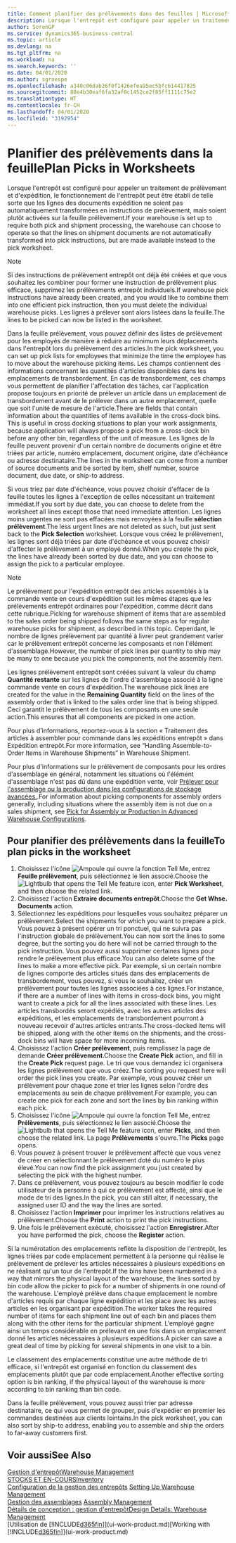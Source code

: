 ```yaml
---
title: Comment planifier des prélèvements dans des feuilles | Microsoft Docs
description: Lorsque l'entrepôt est configuré pour appeler un traitement de prélèvement et d'expédition, le fonctionnement de l'entrepôt peut être établi de telle sorte que les lignes des documents expédition ne soient pas automatiquement transformées en instructions de prélèvement, mais soient plutôt activées sur la feuille prélèvement.
author: SorenGP
ms.service: dynamics365-business-central
ms.topic: article
ms.devlang: na
ms.tgt_pltfrm: na
ms.workload: na
ms.search.keywords: ''
ms.date: 04/01/2020
ms.author: sgroespe
ms.openlocfilehash: a340c06dab26f0f1426efea95ec5bfc614417825
ms.sourcegitcommit: 88e4b30eaf6fa32af0c1452ce2f85ff1111c75e2
ms.translationtype: HT
ms.contentlocale: fr-CH
ms.lasthandoff: 04/01/2020
ms.locfileid: "3192954"
---
```

# <a name="plan-picks-in-worksheets"></a><span data-ttu-id="9f913-103">Planifier des prélèvements dans la feuille</span><span class="sxs-lookup"><span data-stu-id="9f913-103">Plan Picks in Worksheets</span></span>
<span data-ttu-id="9f913-104">Lorsque l'entrepôt est configuré pour appeler un traitement de prélèvement et d'expédition, le fonctionnement de l'entrepôt peut être établi de telle sorte que les lignes des documents expédition ne soient pas automatiquement transformées en instructions de prélèvement, mais soient plutôt activées sur la feuille prélèvement.</span><span class="sxs-lookup"><span data-stu-id="9f913-104">If your warehouse is set up to require both pick and shipment processing, the warehouse can choose to operate so that the lines on shipment documents are not automatically transformed into pick instructions, but are made available instead to the pick worksheet.</span></span>  

> [!NOTE]  
>  <span data-ttu-id="9f913-105">Si des instructions de prélèvement entrepôt ont déjà été créées et que vous souhaitez les combiner pour former une instruction de prélèvement plus efficace, supprimez les prélèvements entrepôt individuels.</span><span class="sxs-lookup"><span data-stu-id="9f913-105">If warehouse pick instructions have already been created, and you would like to combine them into one efficient pick instruction, then you must delete the individual warehouse picks.</span></span> <span data-ttu-id="9f913-106">Les lignes à prélever sont alors listées dans la feuille.</span><span class="sxs-lookup"><span data-stu-id="9f913-106">The lines to be picked can now be listed in the worksheet.</span></span>  

<span data-ttu-id="9f913-107">Dans la feuille prélèvement, vous pouvez définir des listes de prélèvement pour les employés de manière à réduire au minimum leurs déplacements dans l'entrepôt lors du prélèvement des articles.</span><span class="sxs-lookup"><span data-stu-id="9f913-107">In the pick worksheet, you can set up pick lists for employees that minimize the time the employee has to move about the warehouse picking items.</span></span> <span data-ttu-id="9f913-108">Les champs contiennent des informations concernant les quantités d'articles disponibles dans les emplacements de transbordement. En cas de transbordement, ces champs vous permettent de planifier l'affectation des tâches, car l'application propose toujours en priorité de prélever un article dans un emplacement de transbordement avant de le prélever dans un autre emplacement, quelle que soit l'unité de mesure de l'article.</span><span class="sxs-lookup"><span data-stu-id="9f913-108">There are fields that contain information about the quantities of items available in the cross-dock bins. This is useful in cross docking situations to plan your work assignments, because application will always propose a pick from a cross-dock bin before any other bin, regardless of the unit of measure.</span></span> <span data-ttu-id="9f913-109">Les lignes de la feuille peuvent provenir d'un certain nombre de documents origine et être triées par article, numéro emplacement, document origine, date d'échéance ou adresse destinataire.</span><span class="sxs-lookup"><span data-stu-id="9f913-109">The lines in the worksheet can come from a number of source documents and be sorted by item, shelf number, source document, due date, or ship-to address.</span></span>  

<span data-ttu-id="9f913-110">Si vous triez par date d'échéance, vous pouvez choisir d'effacer de la feuille toutes les lignes à l'exception de celles nécessitant un traitement immédiat.</span><span class="sxs-lookup"><span data-stu-id="9f913-110">If you sort by due date, you can choose to delete from the worksheet all lines except those that need immediate attention.</span></span> <span data-ttu-id="9f913-111">Les lignes moins urgentes ne sont pas effacées mais renvoyées à la feuille **sélection prélèvement**.</span><span class="sxs-lookup"><span data-stu-id="9f913-111">The less urgent lines are not deleted as such, but just sent back to the **Pick Selection** worksheet.</span></span> <span data-ttu-id="9f913-112">Lorsque vous créez le prélèvement, les lignes sont déjà triées par date d'échéance et vous pouvez choisir d'affecter le prélèvement à un employé donné.</span><span class="sxs-lookup"><span data-stu-id="9f913-112">When you create the pick, the lines have already been sorted by due date, and you can choose to assign the pick to a particular employee.</span></span>  

> [!NOTE]  
>  <span data-ttu-id="9f913-113">Le prélèvement pour l'expédition entrepôt des articles assemblés à la commande vente en cours d'expédition suit les mêmes étapes que les prélèvements entrepôt ordinaires pour l'expédition, comme décrit dans cette rubrique.</span><span class="sxs-lookup"><span data-stu-id="9f913-113">Picking for warehouse shipment of items that are assembled to the sales order being shipped follows the same steps as for regular warehouse picks for shipment, as described in this topic.</span></span> <span data-ttu-id="9f913-114">Cependant, le nombre de lignes prélèvement par quantité à livrer peut grandement varier car le prélèvement entrepôt concerne les composants et non l'élément d'assemblage.</span><span class="sxs-lookup"><span data-stu-id="9f913-114">However, the number of pick lines per quantity to ship may be many to one because you pick the components, not the assembly item.</span></span>  
>   
>  <span data-ttu-id="9f913-115">Les lignes prélèvement entrepôt sont créées suivant la valeur du champ **Quantité restante** sur les lignes de l'ordre d'assemblage associé à la ligne commande vente en cours d'expédition.</span><span class="sxs-lookup"><span data-stu-id="9f913-115">The warehouse pick lines are created for the value in the **Remaining Quantity** field on the lines of the assembly order that is linked to the sales order line that is being shipped.</span></span> <span data-ttu-id="9f913-116">Ceci garantit le prélèvement de tous les composants en une seule action.</span><span class="sxs-lookup"><span data-stu-id="9f913-116">This ensures that all components are picked in one action.</span></span>  
>   
>  <span data-ttu-id="9f913-117">Pour plus d’informations, reportez-vous à la section « Traitement des articles à assembler pour commande dans les expéditions entrepôt » dans Expédition entrepôt.</span><span class="sxs-lookup"><span data-stu-id="9f913-117">For more information, see “Handling Assemble-to-Order Items in Warehouse Shipments” in Warehouse Shipment.</span></span>  
>   
>  <span data-ttu-id="9f913-118">Pour plus d'informations sur le prélèvement de composants pour les ordres d'assemblage en général, notamment les situations où l'élément d'assemblage n'est pas dû dans une expédition vente, voir [Prélever pour l'assemblage ou la production dans les configurations de stockage avancées.](warehouse-how-to-pick-for-internal-operations-in-advanced-warehousing.md).</span><span class="sxs-lookup"><span data-stu-id="9f913-118">For information about picking components for assembly orders generally, including situations where the assembly item is not due on a sales shipment, see [Pick for Assembly or Production in Advanced Warehouse Configurations](warehouse-how-to-pick-for-internal-operations-in-advanced-warehousing.md).</span></span>  

## <a name="to-plan-picks-in-the-worksheet"></a><span data-ttu-id="9f913-119">Pour planifier des prélèvements dans la feuille</span><span class="sxs-lookup"><span data-stu-id="9f913-119">To plan picks in the worksheet</span></span>  
1.  <span data-ttu-id="9f913-120">Choisissez l'icône ![Ampoule qui ouvre la fonction Tell Me](media/ui-search/search_small.png "Dites-moi ce que vous voulez faire"), entrez **Feuille prélèvement**, puis sélectionnez le lien associé.</span><span class="sxs-lookup"><span data-stu-id="9f913-120">Choose the ![Lightbulb that opens the Tell Me feature](media/ui-search/search_small.png "Tell me what you want to do") icon, enter **Pick Worksheet**, and then choose the related link.</span></span>  
2.  <span data-ttu-id="9f913-121">Choisissez l'action **Extraire documents entrepôt**.</span><span class="sxs-lookup"><span data-stu-id="9f913-121">Choose the **Get Whse. Documents** action.</span></span>  
3.  <span data-ttu-id="9f913-122">Sélectionnez les expéditions pour lesquelles vous souhaitez préparer un prélèvement.</span><span class="sxs-lookup"><span data-stu-id="9f913-122">Select the shipments for which you want to prepare a pick.</span></span> <span data-ttu-id="9f913-123">Vous pouvez à présent opérer un tri ponctuel, qui ne suivra pas l'instruction globale de prélèvement.</span><span class="sxs-lookup"><span data-stu-id="9f913-123">You can now sort the lines to some degree, but the sorting you do here will not be carried through to the pick instruction.</span></span> <span data-ttu-id="9f913-124">Vous pouvez aussi supprimer certaines lignes pour rendre le prélèvement plus efficace.</span><span class="sxs-lookup"><span data-stu-id="9f913-124">You can also delete some of the lines to make a more effective pick.</span></span> <span data-ttu-id="9f913-125">Par exemple, si un certain nombre de lignes comporte des articles situés dans des emplacements de transbordement, vous pouvez, si vous le souhaitez, créer un prélèvement pour toutes les lignes associées à ces lignes.</span><span class="sxs-lookup"><span data-stu-id="9f913-125">For instance, if there are a number of lines with items in cross-dock bins, you might want to create a pick for all the lines associated with these lines.</span></span> <span data-ttu-id="9f913-126">Les articles transbordés seront expédiés, avec les autres articles des expéditions, et les emplacements de transbordement pourront à nouveau recevoir d'autres articles entrants.</span><span class="sxs-lookup"><span data-stu-id="9f913-126">The cross-docked items will be shipped, along with the other items on the shipments, and the cross-dock bins will have space for more incoming items.</span></span>  
4.  <span data-ttu-id="9f913-127">Choisissez l'action **Créer prélèvement**, puis remplissez la page de demande **Créer prélèvement**.</span><span class="sxs-lookup"><span data-stu-id="9f913-127">Choose the **Create Pick** action, and fill in the **Create Pick** request page.</span></span> <span data-ttu-id="9f913-128">Le tri que vous demandez ici organisera les lignes prélèvement que vous créez.</span><span class="sxs-lookup"><span data-stu-id="9f913-128">The sorting you request here will order the pick lines you create.</span></span> <span data-ttu-id="9f913-129">Par exemple, vous pouvez créer un prélèvement pour chaque zone et trier les lignes selon l'ordre des emplacements au sein de chaque prélèvement.</span><span class="sxs-lookup"><span data-stu-id="9f913-129">For example, you can create one pick for each zone and sort the lines by bin ranking within each pick.</span></span>  
5.  <span data-ttu-id="9f913-130">Choisissez l'icône ![Ampoule qui ouvre la fonction Tell Me](media/ui-search/search_small.png "Dites-moi ce que vous voulez faire"), entrez **Prélèvements**, puis sélectionnez le lien associé.</span><span class="sxs-lookup"><span data-stu-id="9f913-130">Choose the ![Lightbulb that opens the Tell Me feature](media/ui-search/search_small.png "Tell me what you want to do") icon, enter **Picks**, and then choose the related link.</span></span> <span data-ttu-id="9f913-131">La page **Prélèvements** s'ouvre.</span><span class="sxs-lookup"><span data-stu-id="9f913-131">The **Picks** page opens.</span></span>  
6.  <span data-ttu-id="9f913-132">Vous pouvez à présent trouver le prélèvement affecté que vous venez de créer en sélectionnant le prélèvement doté du numéro le plus élevé.</span><span class="sxs-lookup"><span data-stu-id="9f913-132">You can now find the pick assignment you just created by selecting the pick with the highest number.</span></span>  
7.  <span data-ttu-id="9f913-133">Dans ce prélèvement, vous pouvez toujours au besoin modifier le code utilisateur de la personne à qui ce prélèvement est affecté, ainsi que le mode de tri des lignes.</span><span class="sxs-lookup"><span data-stu-id="9f913-133">In the pick, you can still alter, if necessary, the assigned user ID and the way the lines are sorted.</span></span>  
8.  <span data-ttu-id="9f913-134">Choisissez l'action **Imprimer** pour imprimer les instructions relatives au prélèvement.</span><span class="sxs-lookup"><span data-stu-id="9f913-134">Choose the **Print** action to print the pick instructions.</span></span>  
9. <span data-ttu-id="9f913-135">Une fois le prélèvement exécuté, choisissez l'action **Enregistrer**.</span><span class="sxs-lookup"><span data-stu-id="9f913-135">After you have performed the pick, choose the **Register** action.</span></span>  

<span data-ttu-id="9f913-136">Si la numérotation des emplacements reflète la disposition de l'entrepôt, les lignes triées par code emplacement permettent à la personne qui réalise le prélèvement de prélever les articles nécessaires à plusieurs expéditions en ne réalisant qu'un tour de l'entrepôt.</span><span class="sxs-lookup"><span data-stu-id="9f913-136">If the bins have been numbered in a way that mirrors the physical layout of the warehouse, the lines sorted by bin code allow the picker to pick for a number of shipments in one round of the warehouse.</span></span> <span data-ttu-id="9f913-137">L'employé prélève dans chaque emplacement le nombre d'articles requis par chaque ligne expédition et les place avec les autres articles en les organisant par expédition.</span><span class="sxs-lookup"><span data-stu-id="9f913-137">The worker takes the required number of items for each shipment line out of each bin and places them along with the other items for the particular shipment.</span></span> <span data-ttu-id="9f913-138">L'employé gagne ainsi un temps considérable en prélevant en une fois dans un emplacement donné les articles nécessaires à plusieurs expéditions.</span><span class="sxs-lookup"><span data-stu-id="9f913-138">A picker can save a great deal of time by picking for several shipments in one visit to a bin.</span></span>  

<span data-ttu-id="9f913-139">Le classement des emplacements constitue une autre méthode de tri efficace, si l'entrepôt est organisé en fonction du classement des emplacements plutôt que par code emplacement.</span><span class="sxs-lookup"><span data-stu-id="9f913-139">Another effective sorting option is bin ranking, if the physical layout of the warehouse is more according to bin ranking than bin code.</span></span>  

<span data-ttu-id="9f913-140">Dans la feuille prélèvement, vous pouvez aussi trier par adresse destinataire, ce qui vous permet de grouper, puis d'expédier en premier les commandes destinées aux clients lointains.</span><span class="sxs-lookup"><span data-stu-id="9f913-140">In the pick worksheet, you can also sort by ship-to address, enabling you to assemble and ship the orders to far-away customers first.</span></span>  

## <a name="see-also"></a><span data-ttu-id="9f913-141">Voir aussi</span><span class="sxs-lookup"><span data-stu-id="9f913-141">See Also</span></span>
[<span data-ttu-id="9f913-142">Gestion d'entrepôt</span><span class="sxs-lookup"><span data-stu-id="9f913-142">Warehouse Management</span></span>](warehouse-manage-warehouse.md)  
[<span data-ttu-id="9f913-143">STOCKS ET EN-COURS</span><span class="sxs-lookup"><span data-stu-id="9f913-143">Inventory</span></span>](inventory-manage-inventory.md)  
<span data-ttu-id="9f913-144">[Configuration de la gestion des entrepôts](warehouse-setup-warehouse.md)   </span><span class="sxs-lookup"><span data-stu-id="9f913-144">[Setting Up Warehouse Management](warehouse-setup-warehouse.md)   </span></span>  
<span data-ttu-id="9f913-145">[Gestion des assemblages](assembly-assemble-items.md)  </span><span class="sxs-lookup"><span data-stu-id="9f913-145">[Assembly Management](assembly-assemble-items.md)  </span></span>  
[<span data-ttu-id="9f913-146">Détails de conception : gestion d'entrepôt</span><span class="sxs-lookup"><span data-stu-id="9f913-146">Design Details: Warehouse Management</span></span>](design-details-warehouse-management.md)  
<span data-ttu-id="9f913-147">[Utilisation de [!INCLUDE[d365fin](includes/d365fin_md.md)]](ui-work-product.md)</span><span class="sxs-lookup"><span data-stu-id="9f913-147">[Working with [!INCLUDE[d365fin](includes/d365fin_md.md)]](ui-work-product.md)</span></span>
